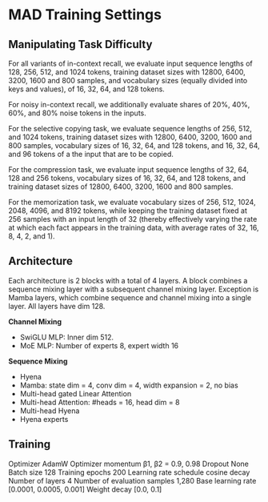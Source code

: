 # MAD Training Settings 

## Manipulating Task Difficulty 

For all variants of in-context recall, we evaluate input sequence lengths of 128, 256, 512, and 1024 tokens, training dataset sizes with 12800, 6400, 3200, 1600 and 800 samples, and vocabulary sizes (equally divided into keys and values), of 16, 32, 64, and 128 tokens.

For noisy in-context recall, we additionally evaluate shares of 20%, 40%, 60%, and 80% noise tokens in the inputs.

For the selective copying task, we evaluate sequence lengths of 256, 512, and 1024 tokens, training dataset sizes with 12800, 6400, 3200, 1600 and 800 samples, vocabulary sizes of 16, 32, 64, and 128 tokens, and 16, 32, 64, and 96 tokens of a the input that are to be copied.

For the compression task, we evaluate input sequence lengths of 32, 64, 128 and 256 tokens, vocabulary sizes of 16, 32, 64, and 128 tokens, and training dataset sizes of 12800, 6400, 3200, 1600 and 800 samples.

For the memorization task, we evaluate vocabulary sizes of 256, 512, 1024, 2048, 4096, and 8192 tokens, while keeping the training dataset fixed at 256 samples with an input length of 32 (thereby effectively varying the rate at which each fact appears in the training data, with average rates of 32, 16, 8, 4, 2, and
1).


## Architecture

Each architecture is 2 blocks with a total of 4 layers. A block combines a sequence mixing layer with a subsequent channel mixing layer. Exception is Mamba layers, which combine sequence and
channel mixing into a single layer. All layers have dim 128. 

**Channel Mixing** 
* SwiGLU MLP: Inner dim 512. 
* MoE MLP: Number of experts 8, expert width 16

**Sequence Mixing**
* Hyena
* Mamba: state dim = 4, conv dim = 4, width expansion = 2, no bias
* Multi-head gated Linear Attention
* Multi-head Attention: #heads = 16, head dim = 8
* Multi-head Hyena
* Hyena experts

## Training
Optimizer AdamW
Optimizer momentum β1, β2 = 0.9, 0.98
Dropout None
Batch size 128
Training epochs 200
Learning rate schedule cosine decay
Number of layers 4
Number of evaluation samples 1,280
Base learning rate [0.0001, 0.0005, 0.001]
Weight decay [0.0, 0.1]